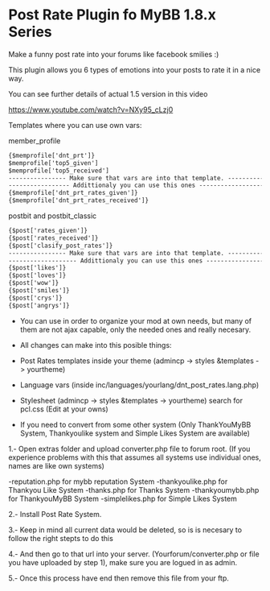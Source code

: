 # Post Rate Plugin fo MyBB 1.8.x Series

Make a funny post rate into your forums like facebook smilies :)

This plugin allows you 6 types of emotions into your posts to rate it in a nice way.

You can see further details of actual 1.5 version in this video

https://www.youtube.com/watch?v=NXy95_cLzj0


Templates where you can use own vars:

member_profile
```HTML
{$memprofile['dnt_prt']}
$memprofile['top5_given']
$memprofile['top5_received']
---------------- Make sure that vars are into that template. ----------------
----------------- Addittionaly you can use this ones ------------------------
{$memprofile['dnt_prt_rates_given']}
{$memprofile['dnt_prt_rates_received']}  
```


postbit and postbit_classic
```HTML
{$post['rates_given']}
{$post['rates_received']}
{$post['clasify_post_rates']}
---------------- Make sure that vars are into that template. ----------------
------------------- Addittionaly you can use this ones ----------------------
{$post['likes']}
{$post['loves']}
{$post['wow']}
{$post['smiles']}
{$post['crys']}
{$post['angrys']}
```

* You can use in order to organize your mod at own needs, but many of them are not ajax capable, only the needed ones and really necesary.

* All changes can make into this posible things:

* Post Rates templates inside your theme (admincp -> styles &templates -> yourtheme)
* Language vars (inside inc/languages/yourlang/dnt_post_rates.lang.php)
* Stylesheet (admincp -> styles &templates -> yourtheme) search for pcl.css (Edit at your owns)

* If you need to convert from some other system (Only ThankYouMyBB System, Thankyoulike system and Simple Likes System are available)

1.- Open extras folder and upload converter.php file to forum root. (If you experience problems with this that assumes all systems use individual ones, names are like own systems)

-reputation.php for mybb reputation System
-thankyoulike.php for Thankyou Like System
-thanks.php for Thanks System
-thankyoumybb.php for ThankyouMyBB System
-simplelikes.php for Simple Likes System

2.- Install Post Rate System.

3.- Keep in mind all current data would be deleted, so is is necesary to follow the right stepts to do this

4.- And then go to that url into your server. (Yourforum/converter.php or file you have uploaded by step 1), make sure you are logued in as admin.

5.- Once this process have end then remove this file from your ftp.
